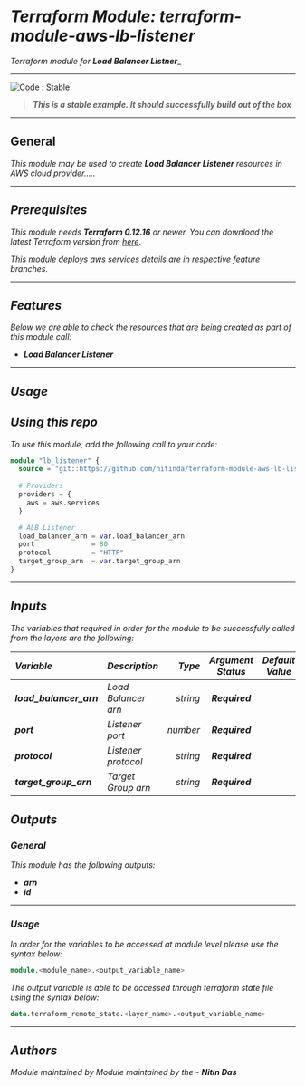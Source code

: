 # _Terraform Module: terraform-module-aws-lb-listener_
_Terraform module for_ **_Load Balancer Listner_**_

<!--BEGIN STABILITY BANNER-->
---

![_Code : Stable_](https://img.shields.io/badge/Code-Stable-brightgreen?style=for-the-badge&logo=github)
> **_This is a stable example. It should successfully build out of the box_**
>

---
<!--END STABILITY BANNER-->

## General

_This module may be used to create_ **_Load Balancer Listener_** _resources in AWS cloud provider....._

---

## _Prerequisites_

_This module needs_ **_Terraform 0.12.16_** _or newer._
_You can download the latest Terraform version from_ [_here_](https://www.terraform.io/downloads.html).

_This module deploys aws services details are in respective feature branches._


---


## _Features_

_Below we are able to check the resources that are being created as part of this module call:_

- **_Load Balancer Listener_**




---



## _Usage_

## _Using this repo_

_To use this module, add the following call to your code:_

```tf
module "lb_listener" {
  source = "git::https://github.com/nitinda/terraform-module-aws-lb-listener.git?ref=terraform-12/listener-http"
  
  # Providers
  providers = {
    aws = aws.services
  }

  # ALB Listener
  load_balancer_arn = var.load_balancer_arn
  port              = 80
  protocol          = "HTTP"
  target_group_arn  = var.target_group_arn
}
```


---



## _Inputs_


_The variables that required in order for the module to be successfully called from the layers are the following:_

|**_Variable_** | **_Description_** | **_Type_** | **_Argument Status_** | **_Default Value_** |
|:----|:----|-----:|:---:|:---:|
| **_load\_balancer\_arn_** | _Load Balancer arn_ | _string_ | **_Required_** |
| **_port_** | _Listener port_ | _number_ | **_Required_** |
| **_protocol_** | _Listener protocol_ | _string_ | **_Required_** |
| **_target\_group\_arn_** | _Target Group arn_ | _string_ | **_Required_** |



## _Outputs_

### _General_

_This module has the following outputs:_


* **_arn_**
* **_id_**


---

### _Usage_

_In order for the variables to be accessed at module level please use the syntax below:_

```tf
module.<module_name>.<output_variable_name>
```


_The output variable is able to be accessed through terraform state file using the syntax below:_

```tf
data.terraform_remote_state.<layer_name>.<output_variable_name>
```

---



## _Authors_

_Module maintained by Module maintained by the -_ **_Nitin Das_**